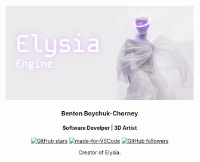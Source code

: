 <div align="center">
<br />

![b3nten](.github/banner.jpg)

<h3>Benton Boychuk-Chorney</h3>

#### Software Develper | 3D Artist


[![GitHub stars](https://img.shields.io/github/stars/freeCodeCamp/freeCodeCamp.svg?style=social&label=Star&maxAge=2592000)](https://github.com/freeCodeCamp/freeCodeCamp)
[![made-for-VSCode](https://img.shields.io/badge/Made%20for-VSCode-1f425f.svg)](https://code.visualstudio.com/)
[![GitHub followers](https://img.shields.io/github/followers/torvalds.svg?style=social&label=Follow&maxAge=2592000)](https://github.com/torvalds?tab=followers)


Creator of Elysia.

